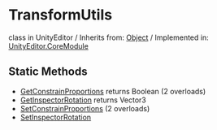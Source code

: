 # TransformUtils
class in UnityEditor
 / Inherits from: <a href="https://docs.unity3d.com/6000.2/Documentation/ScriptReference/Object.html">Object</a> / Implemented in: <a href="https://docs.unity3d.com/6000.2/Documentation/ScriptReference/UnityEditor.CoreModule.html">UnityEditor.CoreModule</a>

## Static Methods
- <a href="https://docs.unity3d.com/6000.2/Documentation/ScriptReference/TransformUtils.GetConstrainProportions.html">GetConstrainProportions</a> returns Boolean (2 overloads)
- <a href="https://docs.unity3d.com/6000.2/Documentation/ScriptReference/TransformUtils.GetInspectorRotation.html">GetInspectorRotation</a> returns Vector3
- <a href="https://docs.unity3d.com/6000.2/Documentation/ScriptReference/TransformUtils.SetConstrainProportions.html">SetConstrainProportions</a> (2 overloads)
- <a href="https://docs.unity3d.com/6000.2/Documentation/ScriptReference/TransformUtils.SetInspectorRotation.html">SetInspectorRotation</a>
